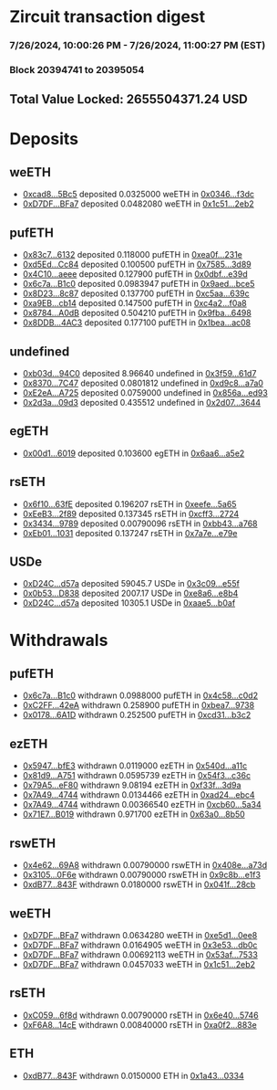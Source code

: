 # Zircuit transaction digest
### 7/26/2024, 10:00:26 PM - 7/26/2024, 11:00:27 PM (EST)
### Block 20394741 to 20395054

## Total Value Locked: 2655504371.24 USD

# Deposits
## weETH
- [0xcad8...5Bc5](https://etherscan.io/address/0xcad8104C38636B9f4B98C13a541917E4D9145Bc5) deposited 0.0325000 weETH in [0x0346...f3dc](https://etherscan.io/tx/0xcad8104C38636B9f4B98C13a541917E4D9145Bc5)
- [0xD7DF...BFa7](https://etherscan.io/address/0xD7DF7E085214743530afF339aFC420c7c720BFa7) deposited 0.0482080 weETH in [0x1c51...2eb2](https://etherscan.io/tx/0xD7DF7E085214743530afF339aFC420c7c720BFa7)
## pufETH
- [0x83c7...6132](https://etherscan.io/address/0x83c7Ef8f6199b818F7Bb613585627c155F3b6132) deposited 0.118000 pufETH in [0xea0f...231e](https://etherscan.io/tx/0x83c7Ef8f6199b818F7Bb613585627c155F3b6132)
- [0xd5Ed...Cc84](https://etherscan.io/address/0xd5Ed364DF3a5e030441265a20982316fD1A2Cc84) deposited 0.100500 pufETH in [0x7585...3d89](https://etherscan.io/tx/0xd5Ed364DF3a5e030441265a20982316fD1A2Cc84)
- [0x4C10...aeee](https://etherscan.io/address/0x4C1086B70325253ace3EBCc68376bbBb18EFaeee) deposited 0.127900 pufETH in [0x0dbf...e39d](https://etherscan.io/tx/0x4C1086B70325253ace3EBCc68376bbBb18EFaeee)
- [0x6c7a...B1c0](https://etherscan.io/address/0x6c7a153793E1b3CF5649304088aD2C0B80B0B1c0) deposited 0.0983947 pufETH in [0x9aed...bce5](https://etherscan.io/tx/0x6c7a153793E1b3CF5649304088aD2C0B80B0B1c0)
- [0x8D23...8c87](https://etherscan.io/address/0x8D23d38aef37cB0a29f5e019d49512869d738c87) deposited 0.137700 pufETH in [0xc5aa...639c](https://etherscan.io/tx/0x8D23d38aef37cB0a29f5e019d49512869d738c87)
- [0xa9EB...cb14](https://etherscan.io/address/0xa9EBbA23401Ed9714Cf87eC1D8d3EeC46a8Dcb14) deposited 0.147500 pufETH in [0xc4a2...f0a8](https://etherscan.io/tx/0xa9EBbA23401Ed9714Cf87eC1D8d3EeC46a8Dcb14)
- [0x8784...A0dB](https://etherscan.io/address/0x87842fC976d5Fa20AA4cf7Fef86abD16A212A0dB) deposited 0.504210 pufETH in [0x9fba...6498](https://etherscan.io/tx/0x87842fC976d5Fa20AA4cf7Fef86abD16A212A0dB)
- [0x8DDB...4AC3](https://etherscan.io/address/0x8DDB7773326CF4fa4117b3b1527d4Fa6C0784AC3) deposited 0.177100 pufETH in [0x1bea...ac08](https://etherscan.io/tx/0x8DDB7773326CF4fa4117b3b1527d4Fa6C0784AC3)
## undefined
- [0xb03d...94C0](https://etherscan.io/address/0xb03d651170cEEE35729afF792d522FD952Cf94C0) deposited 8.96640 undefined in [0x3f59...61d7](https://etherscan.io/tx/0xb03d651170cEEE35729afF792d522FD952Cf94C0)
- [0x8370...7C47](https://etherscan.io/address/0x83706a795F8584dDf0DdD4c09F53fc3f4e8B7C47) deposited 0.0801812 undefined in [0xd9c8...a7a0](https://etherscan.io/tx/0x83706a795F8584dDf0DdD4c09F53fc3f4e8B7C47)
- [0xE2eA...A725](https://etherscan.io/address/0xE2eAB3eae6c7eF6dA53dB6da893C0C42831DA725) deposited 0.0759000 undefined in [0x856a...ed93](https://etherscan.io/tx/0xE2eAB3eae6c7eF6dA53dB6da893C0C42831DA725)
- [0x2d3a...09d3](https://etherscan.io/address/0x2d3a3F51Ac7E6462a58A7eD245b893e0bd0509d3) deposited 0.435512 undefined in [0x2d07...3644](https://etherscan.io/tx/0x2d3a3F51Ac7E6462a58A7eD245b893e0bd0509d3)
## egETH
- [0x00d1...6019](https://etherscan.io/address/0x00d14DDBA3a68aA501C529fc574c3F669d7C6019) deposited 0.103600 egETH in [0x6aa6...a5e2](https://etherscan.io/tx/0x00d14DDBA3a68aA501C529fc574c3F669d7C6019)
## rsETH
- [0x6f10...63fE](https://etherscan.io/address/0x6f1073879c8b554712aC40Ea05d29F21555463fE) deposited 0.196207 rsETH in [0xeefe...5a65](https://etherscan.io/tx/0x6f1073879c8b554712aC40Ea05d29F21555463fE)
- [0xEeB3...2f89](https://etherscan.io/address/0xEeB305a5d9f4055c4b8327d54a8c2a9aFB6A2f89) deposited 0.137345 rsETH in [0xcff3...2724](https://etherscan.io/tx/0xEeB305a5d9f4055c4b8327d54a8c2a9aFB6A2f89)
- [0x3434...9789](https://etherscan.io/address/0x34349c5569e7B846c3558961552D2202760A9789) deposited 0.00790096 rsETH in [0xbb43...a768](https://etherscan.io/tx/0x34349c5569e7B846c3558961552D2202760A9789)
- [0xEb01...1031](https://etherscan.io/address/0xEb0182dDaFD509469008567FAc80Da4B4E1D1031) deposited 0.137247 rsETH in [0x7a7e...e79e](https://etherscan.io/tx/0xEb0182dDaFD509469008567FAc80Da4B4E1D1031)
## USDe
- [0xD24C...d57a](https://etherscan.io/address/0xD24Cfe2d0fa81369ca6291c28ac5426e16B6d57a) deposited 59045.7 USDe in [0x3c09...e55f](https://etherscan.io/tx/0xD24Cfe2d0fa81369ca6291c28ac5426e16B6d57a)
- [0x0b53...D838](https://etherscan.io/address/0x0b53052a98d522A43685e8EE57e0049a7665D838) deposited 2007.17 USDe in [0xe8a6...e8b4](https://etherscan.io/tx/0x0b53052a98d522A43685e8EE57e0049a7665D838)
- [0xD24C...d57a](https://etherscan.io/address/0xD24Cfe2d0fa81369ca6291c28ac5426e16B6d57a) deposited 10305.1 USDe in [0xaae5...b0af](https://etherscan.io/tx/0xD24Cfe2d0fa81369ca6291c28ac5426e16B6d57a)
# Withdrawals
## pufETH
- [0x6c7a...B1c0](https://etherscan.io/address/0x6c7a153793E1b3CF5649304088aD2C0B80B0B1c0) withdrawn 0.0988000 pufETH in [0x4c58...c0d2](https://etherscan.io/tx/0x6c7a153793E1b3CF5649304088aD2C0B80B0B1c0)
- [0xC2FF...42eA](https://etherscan.io/address/0xC2FF87937Aca6D2aAcC1261194347D4b6FC942eA) withdrawn 0.258900 pufETH in [0xbea7...9738](https://etherscan.io/tx/0xC2FF87937Aca6D2aAcC1261194347D4b6FC942eA)
- [0x0178...6A1D](https://etherscan.io/address/0x01784Eec2fF39045516CeF094d7d8aCbC7186A1D) withdrawn 0.252500 pufETH in [0xcd31...b3c2](https://etherscan.io/tx/0x01784Eec2fF39045516CeF094d7d8aCbC7186A1D)
## ezETH
- [0x5947...bfE3](https://etherscan.io/address/0x59476fe1469166E1Dd26d8475a405E030389bfE3) withdrawn 0.0119000 ezETH in [0x540d...a11c](https://etherscan.io/tx/0x59476fe1469166E1Dd26d8475a405E030389bfE3)
- [0x81d9...A751](https://etherscan.io/address/0x81d9CbaA653A90B799F678A2941Aae486cD4A751) withdrawn 0.0595739 ezETH in [0x54f3...c36c](https://etherscan.io/tx/0x81d9CbaA653A90B799F678A2941Aae486cD4A751)
- [0x79A5...eF80](https://etherscan.io/address/0x79A52dE49c3de88696637540822275d0d1D2eF80) withdrawn 9.08194 ezETH in [0xf33f...3d9a](https://etherscan.io/tx/0x79A52dE49c3de88696637540822275d0d1D2eF80)
- [0x7A49...4744](https://etherscan.io/address/0x7A493Be5c2ce014cD049Bf178a1ac0Db1B434744) withdrawn 0.0134466 ezETH in [0xad24...ebc4](https://etherscan.io/tx/0x7A493Be5c2ce014cD049Bf178a1ac0Db1B434744)
- [0x7A49...4744](https://etherscan.io/address/0x7A493Be5c2ce014cD049Bf178a1ac0Db1B434744) withdrawn 0.00366540 ezETH in [0xcb60...5a34](https://etherscan.io/tx/0x7A493Be5c2ce014cD049Bf178a1ac0Db1B434744)
- [0x71E7...B019](https://etherscan.io/address/0x71E74035F6aC14E68405C8a907BE21eC7CB6B019) withdrawn 0.971700 ezETH in [0x63a0...8b50](https://etherscan.io/tx/0x71E74035F6aC14E68405C8a907BE21eC7CB6B019)
## rswETH
- [0x4e62...69A8](https://etherscan.io/address/0x4e62CF8b88eCe954A89895a24E7E42F62B0069A8) withdrawn 0.00790000 rswETH in [0x408e...a73d](https://etherscan.io/tx/0x4e62CF8b88eCe954A89895a24E7E42F62B0069A8)
- [0x3105...0F6e](https://etherscan.io/address/0x31056C551d4FC1212ee9Eb1A92F455794c0A0F6e) withdrawn 0.00790000 rswETH in [0x9c8b...e1f3](https://etherscan.io/tx/0x31056C551d4FC1212ee9Eb1A92F455794c0A0F6e)
- [0xdB77...843F](https://etherscan.io/address/0xdB77D93a976081Cd2c97914B72D27f9B053C843F) withdrawn 0.0180000 rswETH in [0x041f...28cb](https://etherscan.io/tx/0xdB77D93a976081Cd2c97914B72D27f9B053C843F)
## weETH
- [0xD7DF...BFa7](https://etherscan.io/address/0xD7DF7E085214743530afF339aFC420c7c720BFa7) withdrawn 0.0634280 weETH in [0xe5d1...0ee8](https://etherscan.io/tx/0xD7DF7E085214743530afF339aFC420c7c720BFa7)
- [0xD7DF...BFa7](https://etherscan.io/address/0xD7DF7E085214743530afF339aFC420c7c720BFa7) withdrawn 0.0164905 weETH in [0x3e53...db0c](https://etherscan.io/tx/0xD7DF7E085214743530afF339aFC420c7c720BFa7)
- [0xD7DF...BFa7](https://etherscan.io/address/0xD7DF7E085214743530afF339aFC420c7c720BFa7) withdrawn 0.00692113 weETH in [0x53af...7533](https://etherscan.io/tx/0xD7DF7E085214743530afF339aFC420c7c720BFa7)
- [0xD7DF...BFa7](https://etherscan.io/address/0xD7DF7E085214743530afF339aFC420c7c720BFa7) withdrawn 0.0457033 weETH in [0x1c51...2eb2](https://etherscan.io/tx/0xD7DF7E085214743530afF339aFC420c7c720BFa7)
## rsETH
- [0xC059...6f8d](https://etherscan.io/address/0xC0593a5C36a9E9a65875abBe9DdE5Ab5Ed696f8d) withdrawn 0.00790000 rsETH in [0x6e40...5746](https://etherscan.io/tx/0xC0593a5C36a9E9a65875abBe9DdE5Ab5Ed696f8d)
- [0xF6A8...14cE](https://etherscan.io/address/0xF6A8C01110b16A49cF1213C76baEcb4333b614cE) withdrawn 0.00840000 rsETH in [0xa0f2...883e](https://etherscan.io/tx/0xF6A8C01110b16A49cF1213C76baEcb4333b614cE)
## ETH
- [0xdB77...843F](https://etherscan.io/address/0xdB77D93a976081Cd2c97914B72D27f9B053C843F) withdrawn 0.0150000 ETH in [0x1a43...0334](https://etherscan.io/tx/0xdB77D93a976081Cd2c97914B72D27f9B053C843F)
